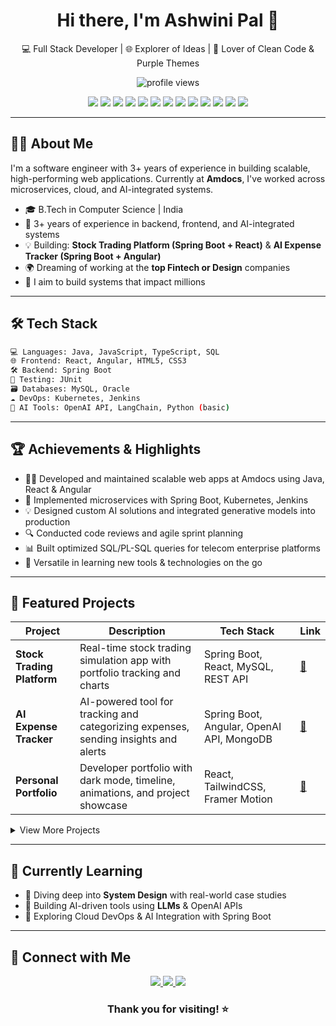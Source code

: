 <h1 align="center">Hi there, I'm Ashwini Pal 👋</h1>
<p align="center">💻 Full Stack Developer | 🌐 Explorer of Ideas | 🌸 Lover of Clean Code & Purple Themes</p>

<p align="center">
  <img src="https://komarev.com/ghpvc/?username=ashwinipal&style=flat-square&color=blue" alt="profile views" />
</p>

<p align="center">
  <!-- Tech Badges -->
  <img src="https://img.shields.io/badge/Java-ED8B00?style=for-the-badge&logo=java&logoColor=white" />
  <img src="https://img.shields.io/badge/Spring_Boot-6DB33F?style=for-the-badge&logo=spring-boot&logoColor=white" />
  <img src="https://img.shields.io/badge/React-20232A?style=for-the-badge&logo=react&logoColor=61DAFB" />
  <img src="https://img.shields.io/badge/Angular-DD0031?style=for-the-badge&logo=angular&logoColor=white" />
  <img src="https://img.shields.io/badge/MySQL-00758F?style=for-the-badge&logo=mysql&logoColor=white" />
  <img src="https://img.shields.io/badge/Oracle-F80000?style=for-the-badge&logo=oracle&logoColor=white" />
  <img src="https://img.shields.io/badge/JavaScript-F7DF1E?style=for-the-badge&logo=javascript&logoColor=black" />
  <img src="https://img.shields.io/badge/TypeScript-3178C6?style=for-the-badge&logo=typescript&logoColor=white" />
  <img src="https://img.shields.io/badge/Docker-2496ED?style=for-the-badge&logo=docker&logoColor=white" />
  <img src="https://img.shields.io/badge/Kubernetes-326CE5?style=for-the-badge&logo=kubernetes&logoColor=white" />
  <img src="https://img.shields.io/badge/Git-F05032?style=for-the-badge&logo=git&logoColor=white" />
  <img src="https://img.shields.io/badge/Postman-FF6C37?style=for-the-badge&logo=postman&logoColor=white" />
  <img src="https://img.shields.io/badge/OpenAI-412991?style=for-the-badge&logo=openai&logoColor=white" />
</p>

---

## 🙋‍♀️ About Me

I'm a software engineer with 3+ years of experience in building scalable, high-performing web applications. Currently at **Amdocs**, I've worked across microservices, cloud, and AI-integrated systems.

- 🎓 B.Tech in Computer Science | India
- 💼 3+ years of experience in backend, frontend, and AI-integrated systems
- 💡 Building: **Stock Trading Platform (Spring Boot + React)** & **AI Expense Tracker (Spring Boot + Angular)**
- 🌍 Dreaming of working at the **top Fintech or Design** companies
- 🎯 I aim to build systems that impact millions

---

## 🛠 Tech Stack

```bash
💻 Languages: Java, JavaScript, TypeScript, SQL
🌐 Frontend: React, Angular, HTML5, CSS3
🛠 Backend: Spring Boot
🧪 Testing: JUnit
🗃 Databases: MySQL, Oracle
☁️ DevOps: Kubernetes, Jenkins
🧠 AI Tools: OpenAI API, LangChain, Python (basic)
```
---

## 🏆 Achievements & Highlights
- 👩‍💻 Developed and maintained scalable web apps at Amdocs using Java, React & Angular
- 🔗 Implemented microservices with Spring Boot, Kubernetes, Jenkins
- 💡 Designed custom AI solutions and integrated generative models into production
- 🔍 Conducted code reviews and agile sprint planning
- 📊 Built optimized SQL/PL-SQL queries for telecom enterprise platforms
- 🧠 Versatile in learning new tools & technologies on the go

---

## 🚀 Featured Projects

| Project | Description | Tech Stack | Link |
|--------|-------------|------------|------|
| **Stock Trading Platform** | Real-time stock trading simulation app with portfolio tracking and charts | Spring Boot, React, MySQL, REST API | [🔗](https://github.com/ashwinipal/stock-trading-platform) |
| **AI Expense Tracker** | AI-powered tool for tracking and categorizing expenses, sending insights and alerts | Spring Boot, Angular, OpenAI API, MongoDB | [🔗](https://github.com/ashwinipal/ai-expense-tracker) |
| **Personal Portfolio** | Developer portfolio with dark mode, timeline, animations, and project showcase | React, TailwindCSS, Framer Motion | [🔗](https://github.com/ashwinipal/dev-portfolio) |

<details>
<summary>View More Projects</summary>

| Project | Description | Tech Stack | Link |
|--------|-------------|------------|------|
| **Resume Builder App** | Builds a beautiful resume dynamically from form inputs | React, JavaScript, HTML/CSS | [🔗](https://github.com/ashwinipal/resume-builder) |
| **Task Tracker** | Basic CRUD task app with status toggles and due dates | Angular, Firebase | [🔗](https://github.com/ashwinipal/task-tracker) |
| **Weather Dashboard** | Real-time weather app with location-based search | React, OpenWeather API | [🔗](https://github.com/ashwinipal/weather-dashboard) |

</details>

---

## 🎯 Currently Learning

- 🧠 Diving deep into **System Design** with real-world case studies
- 🤖 Building AI-driven tools using **LLMs** & OpenAI APIs
- 🚀 Exploring Cloud DevOps & AI Integration with Spring Boot

---

<!-- ## 📈 GitHub Stats

<p align="center">
  <img src="https://github-readme-stats.vercel.app/api?username=ashwinipal&show_icons=true&theme=radical&count_private=true" alt="Ashwini's GitHub Stats" />
  <img src="https://github-readme-stats.vercel.app/api/top-langs/?username=ashwinipal&layout=compact&theme=radical" alt="Top Languages" />
</p>

-->

## 🤝 Connect with Me

<p align="center">
  <a href="https://www.linkedin.com/in/ashwinipal" target="_blank">
    <img src="https://img.shields.io/badge/-LinkedIn-0077B5?style=flat-square&logo=linkedin&logoColor=white" />
  </a>
  
  <a href="mailto:ashwinipal.dev@gmail.com" target="_blank">
    <img src="https://img.shields.io/badge/-Gmail-D14836?style=flat-square&logo=gmail&logoColor=white" />
  </a>
  
  <a href="https://github.com/ash-pal" target="_blank">
    <img src="https://img.shields.io/badge/-GitHub-181717?style=flat-square&logo=github&logoColor=white" />
  </a>
  
  <!-- <a href="https://ashwinipal.github.io" target="_blank">
    <img src="https://img.shields.io/badge/-Portfolio-9146FF?style=flat-square&logo=vercel&logoColor=white" />
  </a> -->
</p>

### <p align="center">Thank you for visiting! ⭐️</p>


